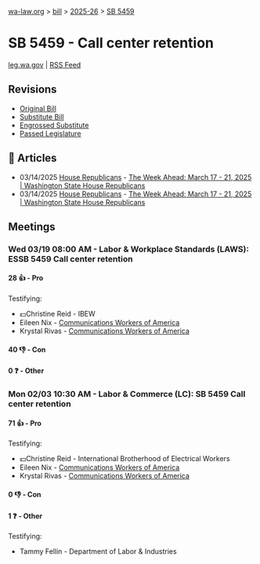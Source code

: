 [wa-law.org](/) > [bill](/bill/) > [2025-26](/bill/2025-26/) > [SB 5459](/bill/2025-26/sb/5459/)

# SB 5459 - Call center retention
[leg.wa.gov](https://app.leg.wa.gov/billsummary?BillNumber=5459&Year=2025&Initiative=false) | [RSS Feed](./rss.xml)

## Revisions
* [Original Bill](1/)
* [Substitute Bill](S/)
* [Engrossed Substitute](S.E/)
* [Passed Legislature](S.PL/)

## 📰 Articles
* 03/14/2025 [House Republicans](/org/house_republicans/) - [The Week Ahead: March 17 - 21, 2025 | Washington State House Republicans](http://houserepublicans.wa.gov/week/the-week-ahead-march-17-21-2025/#:~:text=SB%205459)
* 03/14/2025 [House Republicans](/org/house_republicans/) - [The Week Ahead: March 17 - 21, 2025 | Washington State House Republicans](https://houserepublicans.wa.gov/week/the-week-ahead-march-17-21-2025/#:~:text=SB%205459)

## Meetings
### Wed 03/19 08:00 AM - Labor & Workplace Standards (LAWS): ESSB 5459 Call center retention
#### 28 👍 - Pro
Testifying:
* 💵Christine Reid - IBEW
* Eileen Nix - [Communications Workers of America](/org/communications_workers_of_america/)
* Krystal Rivas - [Communications Workers of America](/org/communications_workers_of_america/)

#### 40 👎 - Con

#### 0 ❓ - Other

### Mon 02/03 10:30 AM - Labor & Commerce (LC): SB 5459 Call center retention
#### 71 👍 - Pro
Testifying:
* 💵Christine Reid - International Brotherhood of Electrical Workers
* Eileen Nix - [Communications Workers of America](/org/communications_workers_of_america/)
* Krystal Rivas - [Communications Workers of America](/org/communications_workers_of_america/)

#### 0 👎 - Con

#### 1 ❓ - Other
Testifying:
* Tammy Fellin - Department of Labor & Industries
